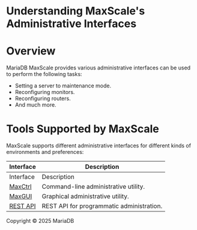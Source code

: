 
# Understanding MaxScale's Administrative Interfaces


# Overview


MariaDB MaxScale provides various administrative interfaces can be used to perform the following tasks:


* Setting a server to maintenance mode.
* Reconfiguring monitors.
* Reconfiguring routers.
* And much more.


# Tools Supported by MaxScale


MaxScale supports different administrative interfaces for different kinds of environments and preferences:



| Interface | Description |
| --- | --- |
| Interface | Description |
| [MaxCtrl](administrative-tools-for-mariadb-maxscale-maxctrl/operating-maxscale-with-maxctrl/README.md) | Command-line administrative utility. |
| [MaxGUI](maxgui/operating-maxscale-with-maxgui/README.md) | Graphical administrative utility. |
| [REST API](https://mariadb.com/kb/en/operating-maxscale-with-the-rest-api) | REST API for programmatic administration. |




Copyright © 2025 MariaDB


